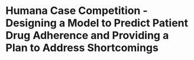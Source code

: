 # Humana Case Competition - Designing a Model to Predict Patient Drug Adherence and Providing a Plan to Address Shortcomings


